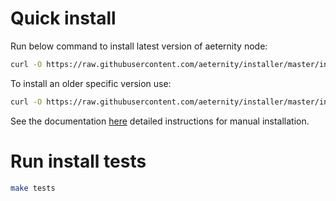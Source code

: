# Quick install

Run below command to install latest version of aeternity node:
```bash
curl -O https://raw.githubusercontent.com/aeternity/installer/master/install.sh && chmod +x install.sh && ./install.sh
```

To install an older specific version use:
```bash
curl -O https://raw.githubusercontent.com/aeternity/installer/master/install.sh && chmod +x install.sh && ./install.sh 2.0.0
```

See the documentation [here](https://github.com/aeternity/aeternity/blob/master/README.md) detailed instructions for manual installation.


# Run install tests

```bash
make tests
```
